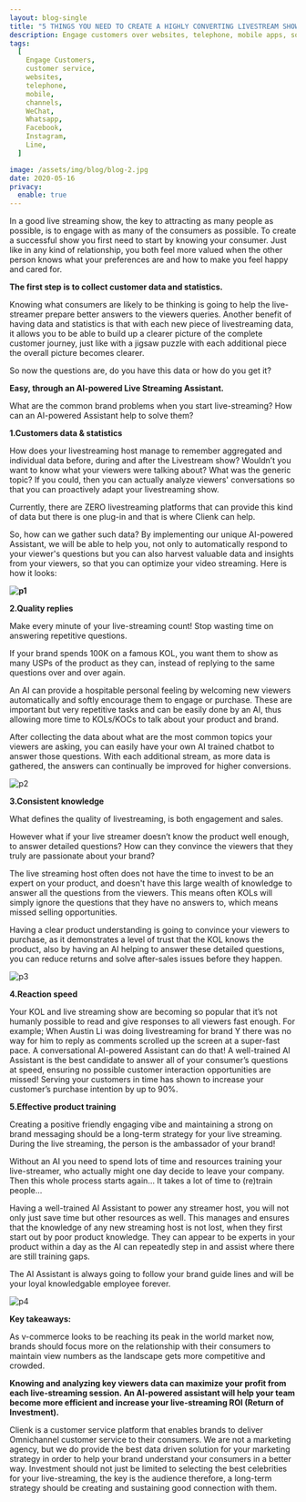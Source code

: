 ```yaml
---
layout: blog-single
title: "5 THINGS YOU NEED TO CREATE A HIGHLY CONVERTING LIVESTREAM SHOW"
description: Engage customers over websites, telephone, mobile apps, social media channels like WeChat, Whatsapp, Facebook, Instagram and many other popular messaging apps.
tags:
  [
    Engage Customers,
    customer service,
    websites,
    telephone,
    mobile,
    channels,
    WeChat,
    Whatsapp,
    Facebook,
    Instagram,
    Line,
  ]

image: /assets/img/blog/blog-2.jpg
date: 2020-05-16
privacy:
  enable: true
---
```


In a good live streaming show, the key to attracting as many people as possible, is to engage with as many of the consumers as possible. To create a successful show you first need to start by knowing your consumer. Just like in any kind of relationship, you both feel more valued when the other person knows what your preferences are and how to make you feel happy and cared for.

**The first step is to collect customer data and statistics.**

Knowing what consumers are likely to be thinking is going to help the live-streamer prepare better answers to the viewers queries. Another benefit of having data and statistics is that with each new piece of livestreaming data, it allows you to be able to build up a clearer picture of the complete customer journey, just like with a jigsaw puzzle with each additional piece the overall picture becomes clearer.

So now the questions are, do you have this data or how do you get it?

**Easy, through an AI-powered Live Streaming Assistant.**

What are the common brand problems when you start live-streaming? How can an AI-powered Assistant help to solve them?

**1.Customers data & statistics**

How does your livestreaming host manage to remember aggregated and individual data before, during and after the Livestream show? Wouldn’t you want to know what your viewers were talking about? What was the generic topic? If you could, then you can actually analyze viewers' conversations so that you can proactively adapt your livestreaming show.

Currently, there are ZERO livestreaming platforms that can provide this kind of data but there is one plug-in and that is where Clienk can help.

So, how can we gather such data? By implementing our unique AI-powered Assistant, we will be able to help you, not only to automatically respond to your viewer's questions but you can also harvest valuable data and insights from your viewers, so that you can optimize your video streaming. Here is how it looks:

**![p1](/assets/img/blog/p1.png)**

**2.Quality replies**

Make every minute of your live-streaming count! Stop wasting time on answering repetitive questions.

If your brand spends 100K on a famous KOL, you want them to show as many USPs of the product as they can, instead of replying to the same questions over and over again.

An AI can provide a hospitable personal feeling by welcoming new viewers automatically and softly encourage them to engage or purchase. These are important but very repetitive tasks and can be easily done by an AI, thus allowing more time to KOLs/KOCs to talk about your product and brand.

After collecting the data about what are the most common topics your viewers are asking, you can easily have your own AI trained chatbot to answer those questions. With each additional stream, as more data is gathered, the answers can continually be improved for higher conversions.

![p2](/assets/img/blog/p2.png)

**3.Consistent knowledge**

What defines the quality of livestreaming, is both engagement and sales.

However what if your live streamer doesn’t know the product well enough, to answer detailed questions? How can they convince the viewers that they truly are passionate about your brand?

The live streaming host often does not have the time to invest to be an expert on your product, and doesn't have this large wealth of knowledge to answer all the questions from the viewers. This means often KOLs will simply ignore the questions that they have no answers to, which means missed selling opportunities.

Having a clear product understanding is going to convince your viewers to purchase, as it demonstrates a level of trust that the KOL knows the product, also by having an AI helping to answer these detailed questions, you can reduce returns and solve after-sales issues before they happen.

![p3](/assets/img/blog/p3.png)

**4.Reaction speed**

Your KOL and live streaming show are becoming so popular that it’s not humanly possible to read and give responses to all viewers fast enough. For example; When Austin Li was doing livestreaming for brand Y there was no way for him to reply as comments scrolled up the screen at a super-fast pace. A conversational AI-powered Assistant can do that! A well-trained AI Assistant is the best candidate to answer all of your consumer’s questions at speed, ensuring no possible customer interaction opportunities are missed!
Serving your customers in time has shown to increase your customer’s purchase intention by up to 90%.

**5.Effective product training**

Creating a positive friendly engaging vibe and maintaining a strong on brand messaging should be a long-term strategy for your live streaming. During the live streaming, the person is the ambassador of your brand!

Without an AI you need to spend lots of time and resources training your live-streamer, who actually might one day decide to leave your company. Then this whole process starts again… It takes a lot of time to (re)train people...

Having a well-trained AI Assistant to power any streamer host, you will not only just save time but other resources as well. This manages and ensures that the knowledge of any new streaming host is not lost, when they first start out by poor product knowledge. They can appear to be experts in your product within a day as the AI can repeatedly step in and assist where there are still training gaps.

The AI Assistant is always going to follow your brand guide lines and will be your loyal knowledgable employee forever.

![p4](/assets/img/blog/p4.png)

**Key takeaways:**

As v-commerce looks to be reaching its peak in the world market now, brands should focus more on the relationship with their consumers to maintain view numbers as the landscape gets more competitive and crowded.

**Knowing and analyzing key viewers data can maximize your profit from each live-streaming session. An AI-powered assistant will help your team become more efficient and increase your live-streaming ROI (Return of Investment).**

Clienk is a customer service platform that enables brands to deliver Omnichannel customer service to their consumers. We are not a marketing agency, but we do provide the best data driven solution for your marketing strategy in order to help your brand understand your consumers in a better way. Investment should not just be limited to selecting the best celebrities for your live-streaming, the key is the audience therefore, a long-term strategy should be creating and sustaining good connection with them.
